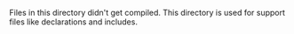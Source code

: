 Files in this directory didn't get compiled.
This directory is used for support files like declarations and includes.